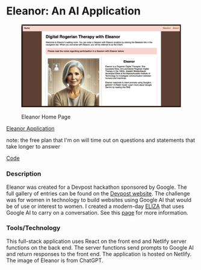 # Eleanor: An AI Application

<figure><img src="../../.gitbook/assets/eleanor-home.png" alt=""><figcaption><p>Eleanor Home Page</p></figcaption></figure>



[Eleanor Application](https://eleanor2024.netlify.app/)

note: the free plan that I'm on will time out on questions and statements that take longer to answer

[Code](https://github.com/rebeccapeltz/eleanor)

### Description

Eleanor was created for a Devpost hackathon sponsored by Google.  The full gallery of entries can be found on the [Devpost website](https://womentechmakers.devpost.com/project-gallery).  The challenge was for women in technology to build websites using Google AI that would be of use or interest to women.  I created a modern-day [ELIZA](https://en.wikipedia.org/wiki/ELIZA) that uses Google AI to carry on a conversation.  See this [page](https://eleanor2024.netlify.app/about) for more information.

### Tools/Technology

This full-stack application uses React on the front end and Netlify server functions on the back end.   The server functions send prompts to Google AI and return responses to the front end. The application is hosted on Netlify.  The image of Eleanor is from ChatGPT.

